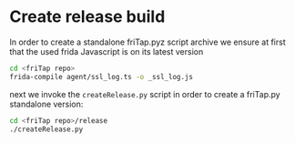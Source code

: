 # Create release build

In order to create a standalone friTap.pyz script archive we ensure at first that the used frida Javascript is on its latest version

```bash
cd <friTap repo>
frida-compile agent/ssl_log.ts -o _ssl_log.js
```

next we invoke the `createRelease.py` script in order to create a friTap.py standalone version:
```bash
cd <friTap repo>/release
./createRelease.py
```

